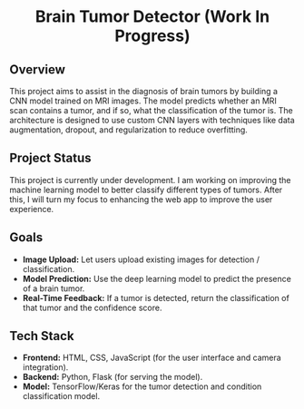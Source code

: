<h1 align='center'>Brain Tumor Detector (Work In Progress) </h1>

## Overview
This project aims to assist in the diagnosis of brain tumors by building a CNN model trained on MRI images. The model predicts whether an MRI scan contains a tumor, and if so, what the classification of the tumor is. The architecture is designed to use custom CNN layers with techniques like data augmentation, dropout, and regularization to reduce overfitting.

## Project Status
This project is currently under development. I am working on improving the machine learning model to better classify different types of tumors. After this, I will turn my focus   to enhancing the web app to improve the user experience.

## Goals
- **Image Upload:** Let users upload existing images for detection / classification.
- **Model Prediction:** Use the deep learning model to predict the presence of a brain tumor.
- **Real-Time Feedback:** If a tumor is detected, return the classification of that tumor and the confidence score.

## Tech Stack
- **Frontend:** HTML, CSS, JavaScript (for the user interface and camera integration).
- **Backend:** Python, Flask (for serving the model).
- **Model:** TensorFlow/Keras for the tumor detection and condition classification model.
